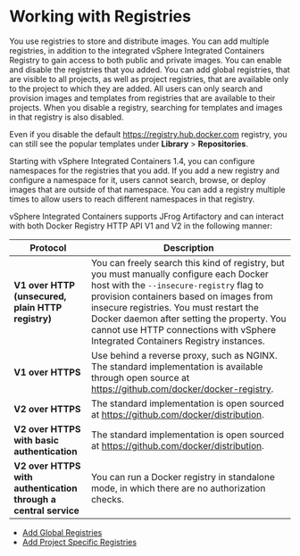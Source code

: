 # Working with Registries #

You use registries to store and distribute images. You can add multiple registries, in addition to the integrated vSphere Integrated Containers Registry to gain access to both public and private images. You can enable and disable the registries that you added. You can add global registries, that are visible to all projects, as well as project registries, that are available only to the project to which they are added. All users can only search and provision images and templates from registries that are available to their projects. When you disable a registry, searching for templates and images in that registry is also disabled. 

Even if you disable the default https://registry.hub.docker.com registry, you can still see the popular templates under **Library** > **Repositories**.

Starting with vSphere Integrated Containers 1.4, you can configure namespaces for the registries that you add. If you add a new registry and configure a namespace for it, users cannot search, browse, or deploy images that are outside of that namespace. You can add a registry multiple times to allow users to reach different namespaces in that registry.  

vSphere Integrated Containers supports JFrog Artifactory and can interact with both Docker Registry HTTP API V1 and V2 in the following manner:

Protocol | Description
------------ | -------------
**V1 over HTTP (unsecured, plain HTTP registry)** | You can freely search this kind of registry, but you must manually configure each Docker host with the `--insecure-registry` flag to provision containers based on images from insecure registries. You must restart the Docker daemon after setting the property. You cannot use HTTP connections with vSphere Integrated Containers Registry instances.
**V1 over HTTPS** | Use behind a reverse proxy, such as NGINX. The standard implementation is available through open source at https://github.com/docker/docker-registry.
**V2 over HTTPS** | The standard implementation is open sourced at https://github.com/docker/distribution.
**V2 over HTTPS with basic authentication** | The standard implementation is open sourced at https://github.com/docker/distribution.
**V2 over HTTPS with authentication through a central service** | You can run a Docker registry in standalone mode, in which there are no authorization checks.

- [Add Global Registries](add_repos_in_portal.md)
- [Add Project Specific Registries](add_project_registry.md)


